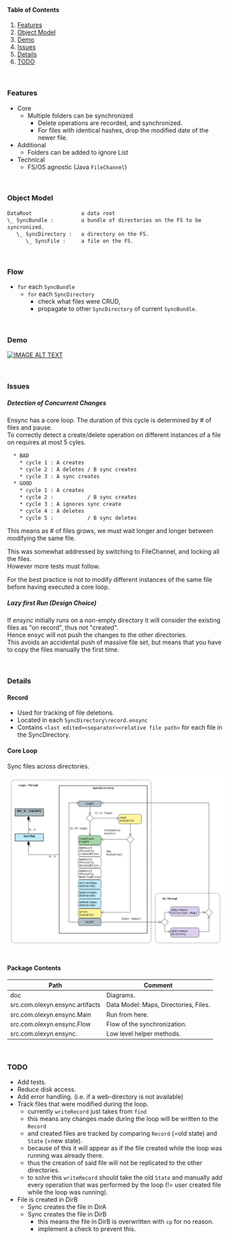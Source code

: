 #### Table of Contents
1. [Features](#features)
2. [Object Model](#object-model)
3. [Demo](#demo)
4. [Issues](#issues)
5. [Details](#details)
6. [TODO](#todo)

<br>

### Features<a name="features"></a>
* Core
  * Multiple folders can be synchronized
    * Delete operations are recorded, and synchronized.
    * For files with identical hashes, drop the modified date of the newer file.
* Additional
  * Folders can be added to ignore List
* Technical
  * FS/OS agnostic (Java `FileChannel`)

<br>

### Object Model<a name="object-model"></a>
```
DataRoot                a data root
\_ SyncBundle :         a bundle of directories on the FS to be syncronized.
   \_ SyncDirectory :   a directory on the FS.
      \_ SyncFile :     a file on the FS.
```

<br>


### Flow
* `for` each `SyncBundle`
  * `for` each `SyncDirectory`
    * check what files were CRUD, 
    * propagate to other `SyncDirectory` of current `SyncBundle`.

<br>


### Demo<a name="demo"></a>
[![IMAGE ALT TEXT](http://img.youtube.com/vi/znR3jyM_4Ss/0.jpg)](https://youtu.be/znR3jyM_4Ss "ensync WIP Demo")

<br>

### Issues<a name="issues"></a>

##### Detection of Concurrent Changes

Ensync has a core loop.
The duration of this cycle is determined by # of files and pause. <br>
To correctly detect a create/delete operation on different instances of a file on requires at most 5 cyles.
```
  * BAD
    * cycle 1 : A creates
    * cycle 2 : A deletes / B sync creates
    * cycle 3 : A sync creates
  * GOOD
    * cycle 1 : A creates
    * cycle 2 :           / B sync creates
    * cycle 3 : A ignores sync create
    * cycle 4 : A deletes
    * cycle 5 :           / B sync deletes
```
This means as # of files grows, we must wait longer and longer between modifying the same file.

This was somewhat addressed by switching to FileChannel, and locking all the files. <br>
However more tests must follow.

For the best practice is not to modify different instances of the same file
before having executed a core loop.   

##### Lazy first Run (Design Choice)
If *ensync* initially runs on a non-empty directory it will consider the
existing files as "on record", thus not "created". <br>
Hence ensyc will not push the changes to the other directories. <br>
This avoids an accidental push of massive file set,
but means that you have to copy the files manually the first time.

<br>

### Details  <a name="details"></a>

#### Record
* Used for tracking of file deletions.
* Located in each `SyncDirectory\record.ensync`
* Contains `<last edited><separator><relative file path>` for each file in the SyncDirectory.

#### Core Loop
Sync files across directories.

![alt text](https://raw.githubusercontent.com/IO42630/ensync/master/doc/flow-n-instances.png "Hello!")
<br>
<br>

#### Package Contents

| Path         | Comment |
|---------------|-------------|
doc | Diagrams.
src.com.olexyn.ensync.artifacts | Data Model: Maps, Directories, Files. 
src.com.olexyn.ensync.Main          | Run from here.
src.com.olexyn.ensync.Flow      | Flow of the synchronization.
src.com.olexyn.ensync. | Low level helper methods.

<br>

### TODO <a name="todo"></a> 

- Add tests.
- Reduce disk access.
- Add error handling. (i.e. if a web-directory is not available)
- Track files that were modified during the loop.
    - currently `writeRecord` just takes from `find`
    - this means any changes made during the loop will be written to the `Record`
    - and created files are tracked by comparing `Record` (=old state) and `State` (=new state).
    - because of this it will appear as if the file created while the loop was running
    was already there.
    - thus the creation of said file will not be replicated to the other directories.
    - to solve this `writeRecord` should take the old `State` 
    and manually add every operation that was performed by the loop (!= user created file while the loop was running).
 - File is created in DirB
    - Sync creates the file in DirA
    - Sync creates the file in DirB 
      - this means the file in DirB is overwritten with `cp` for no reason.
      - implement a check to prevent this.
